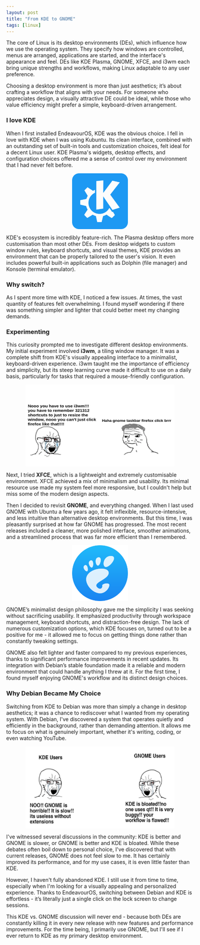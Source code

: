 ```yaml
---
layout: post
title: "From KDE to GNOME"
tags: [linux]
---
```

 The core of Linux is its desktop environments (DEs), which influence how we use the operating system. They specify how windows are controlled, menus are arranged, applications are started, and the interface's appearance and feel. DEs like KDE Plasma, GNOME, XFCE, and i3wm each bring unique strengths and workflows, making Linux adaptable to any user preference.

Choosing a desktop environment is more than just aesthetics; it’s about crafting a workflow that aligns with your needs. For someone who appreciates design, a visually attractive DE could be ideal, while those who value efficiency might prefer a simple, keyboard-driven arrangement.

### I love KDE

When I first installed EndeavourOS, KDE was the obvious choice. I fell in love with KDE when I was using Kubuntu. Its clean interface, combined with an outstanding set of built-in tools and customization choices, felt ideal for a decent Linux user. KDE Plasma's widgets, desktop effects, and configuration choices offered me a sense of control over my environment that I had never felt before.

<div style="display: flex; justify-content: center; align-items: center;">
<img src="/images/posts/2024-10-13/kde.png" alt="kde" width="150" height="150" />
</div>

KDE's ecosystem is incredibly feature-rich. The Plasma desktop offers more customisation than most other DEs. From desktop widgets to custom window rules, keyboard shortcuts, and visual themes, KDE provides an environment that can be properly tailored to the user's vision. It even includes powerful built-in applications such as Dolphin (file manager) and Konsole (terminal emulator).

### Why switch?

As I spent more time with KDE, I noticed a few issues. At times, the vast quantity of features felt overwhelming. I found myself wondering if there was something simpler and lighter that could better meet my changing demands.

### Experimenting

This curiosity prompted me to investigate different desktop environments. My initial experiment involved **i3wm**, a tiling window manager. It was a complete shift from KDE's visually appealing interface to a minimalist, keyboard-driven experience. i3wm taught me the importance of efficiency and simplicity, but its steep learning curve made it difficult to use on a daily basis, particularly for tasks that required a mouse-friendly configuration.

<div style="display: flex; justify-content: center; align-items: center;">
<img src="/images/posts/2024-10-13/i3wm.webp" alt="i3wm" width="400" height="220" />
</div>


Next, I tried **XFCE**, which is a lightweight and extremely customisable environment. XFCE achieved a mix of minimalism and usability. Its minimal resource use made my system feel more responsive, but I couldn't help but miss some of the modern design aspects.


Then I decided to revisit **GNOME**, and everything changed. When I last used GNOME with Ubuntu a few years ago, it felt inflexible, resource-intensive, and less intuitive than alternative desktop environments. But this time, I was pleasantly surprised at how far GNOME has progressed. The most recent releases included a cleaner, more polished interface, smoother animations, and a streamlined process that was far more efficient than I remembered.


<div style="display: flex; justify-content: center; align-items: center;">
<img src="/images/posts/2024-10-13/gnome.png" alt="gnome" width="150" height="150" />
</div>

GNOME’s minimalist design philosophy gave me the simplicity I was seeking without sacrificing usability. It emphasized productivity through workspace management, keyboard shortcuts, and distraction-free design. The lack of numerous customization options, which KDE focuses on, turned out to be a positive for me - it allowed me to focus on getting things done rather than constantly tweaking settings.

GNOME also felt lighter and faster compared to my previous experiences, thanks to significant performance improvements in recent updates. Its integration with Debian’s stable foundation made it a reliable and modern environment that could handle anything I threw at it. For the first time, I found myself enjoying GNOME's workflow and its distinct design choices.

### Why Debian Became My Choice

Switching from KDE to Debian was more than simply a change in desktop aesthetics; it was a chance to rediscover what I wanted from my operating system. With Debian, I've discovered a system that operates quietly and efficiently in the background, rather than demanding attention. It allows me to focus on what is genuinely important, whether it's writing, coding, or even watching YouTube.

<div style="display: flex; justify-content: center; align-items: center;"> 
<img src="/images/posts/2024-10-13/kdevgnome.png" alt="kde-vs-gnome" title="kde-vs-gnome" width="400" height="220"  /> 
</div>


I've witnessed several discussions in the community: KDE is better and GNOME is slower, or GNOME is better and KDE is bloated. While these debates often boil down to personal choice, I've discovered that with current releases, GNOME does not feel slow to me. It has certainly improved its performance, and for my use cases, it is even little faster than KDE.

However, I haven't fully abandoned KDE. I still use it from time to time, especially when I'm looking for a visually appealing and personalized experience. Thanks to EndeavourOS, switching between Debian and KDE is effortless - it’s literally just a single click on the lock screen to change sessions.

This KDE vs. GNOME discussion will never end - because both DEs are constantly killing it in every new release with new features and performance improvements. For the time being, I primarily use GNOME, but I'll see if I ever return to KDE as my primary desktop environment.